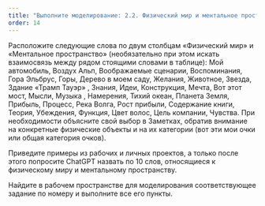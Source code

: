 ```yaml
---
title: "Выполните моделирование: 2.2. Физический мир и ментальное пространство"
order: 14
---
```




Расположите следующие слова по двум столбцам «Физический мир» и «Ментальное пространство» (необязательно при этом искать взаимосвязь между рядом стоящими словами в таблице): Мой автомобиль, Воздух Альп, Воображаемые сценарии, Воспоминания, Гора Эльбрус, Горы, Дерево в моем саду, Желания, Животное, Звезда, Здание «Трамп Тауэр» , Знания, Идеи, Конструкция, Мечта, Вот этот мост, Мысли, Музыка , Намерения, Тихий океан, Планета Земля, Прибыль, Процесс, Река Волга, Рост прибыли, Содержание книги, Теория, Убеждения, Функция, Цвет волос, Цель компании, Чувства. При необходимости объясните свой выбор в Заметках, обратив внимание на конкретные физические объекты и на их категории (вот эти мои очки или общая категория очков).

Приведите примеры из рабочих и личных проектов, а только после этого попросите ChatGPT назвать по 10 слов, относящиеся к физическому миру и ментальному пространству.

Найдите в рабочем пространстве для моделирования соответствующее задание по номеру и выполните все его пункты.

